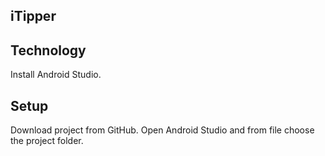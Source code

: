 ## iTipper

## Technology 
Install Android Studio.

## Setup
Download project from GitHub. Open Android Studio and from file choose the project folder.



